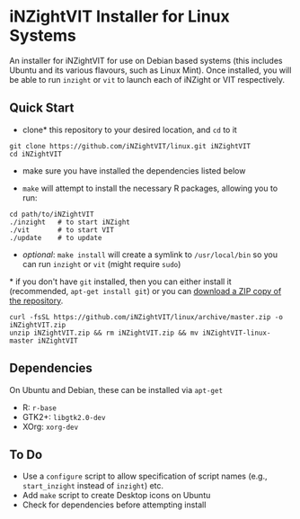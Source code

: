 # iNZightVIT Installer for Linux Systems

An installer for iNZightVIT for use on Debian based systems (this includes Ubuntu and its various flavours, such as Linux Mint). Once installed, you will be able to run `inzight` or `vit` to launch each of iNZight or VIT respectively.

## Quick Start

- clone* this repository to your desired location, and `cd` to it
```{bash}
git clone https://github.com/iNZightVIT/linux.git iNZightVIT
cd iNZightVIT
```

- make sure you have installed the dependencies listed below

- `make` will attempt to install the necessary R packages, allowing you to run:
```{bash}
cd path/to/iNZightVIT
./inzight   # to start iNZight
./vit       # to start VIT
./update    # to update 
```

- _optional_: `make install` will create a symlink to `/usr/local/bin` so you can run `inzight` or `vit`
    (might require `sudo`)


\* if you don't have `git` installed, then you can either install it (recommended, `apt-get install git`) or you can [download a ZIP copy of the repository](https://github.com/iNZightVIT/linux/archive/master.zip).
```{bash}
curl -fsSL https://github.com/iNZightVIT/linux/archive/master.zip -o iNZightVIT.zip
unzip iNZightVIT.zip && rm iNZightVIT.zip && mv iNZightVIT-linux-master iNZightVIT
```

## Dependencies

On Ubuntu and Debian, these can be installed via `apt-get`

- R: `r-base`
- GTK2+: `libgtk2.0-dev`
- XOrg: `xorg-dev`

## To Do

- Use a `configure` script to allow specification of script names (e.g., `start_inzight` instead of `inzight`) etc.
- Add `make` script to create Desktop icons on Ubuntu
- Check for dependencies before attempting install

